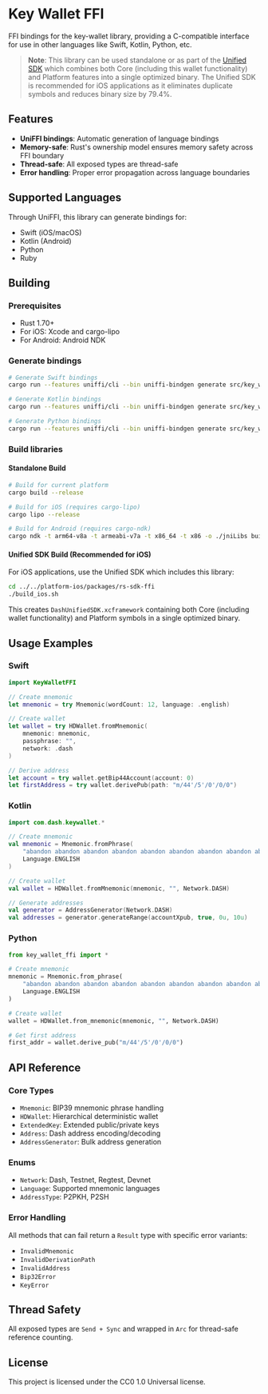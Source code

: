 # Key Wallet FFI

FFI bindings for the key-wallet library, providing a C-compatible interface for use in other languages like Swift, Kotlin, Python, etc.

> **Note**: This library can be used standalone or as part of the [Unified SDK](../../platform-ios/packages/rs-sdk-ffi/UNIFIED_SDK_ARCHITECTURE.md) which combines both Core (including this wallet functionality) and Platform features into a single optimized binary. The Unified SDK is recommended for iOS applications as it eliminates duplicate symbols and reduces binary size by 79.4%.

## Features

- **UniFFI bindings**: Automatic generation of language bindings
- **Memory-safe**: Rust's ownership model ensures memory safety across FFI boundary
- **Thread-safe**: All exposed types are thread-safe
- **Error handling**: Proper error propagation across language boundaries

## Supported Languages

Through UniFFI, this library can generate bindings for:
- Swift (iOS/macOS)
- Kotlin (Android)
- Python
- Ruby

## Building

### Prerequisites

- Rust 1.70+
- For iOS: Xcode and cargo-lipo
- For Android: Android NDK

### Generate bindings

```bash
# Generate Swift bindings
cargo run --features uniffi/cli --bin uniffi-bindgen generate src/key_wallet.udl --language swift

# Generate Kotlin bindings  
cargo run --features uniffi/cli --bin uniffi-bindgen generate src/key_wallet.udl --language kotlin

# Generate Python bindings
cargo run --features uniffi/cli --bin uniffi-bindgen generate src/key_wallet.udl --language python
```

### Build libraries

#### Standalone Build

```bash
# Build for current platform
cargo build --release

# Build for iOS (requires cargo-lipo)
cargo lipo --release

# Build for Android (requires cargo-ndk)
cargo ndk -t arm64-v8a -t armeabi-v7a -t x86_64 -t x86 -o ./jniLibs build --release
```

#### Unified SDK Build (Recommended for iOS)

For iOS applications, use the Unified SDK which includes this library:

```bash
cd ../../platform-ios/packages/rs-sdk-ffi
./build_ios.sh
```

This creates `DashUnifiedSDK.xcframework` containing both Core (including wallet functionality) and Platform symbols in a single optimized binary.

## Usage Examples

### Swift

```swift
import KeyWalletFFI

// Create mnemonic
let mnemonic = try Mnemonic(wordCount: 12, language: .english)

// Create wallet
let wallet = try HDWallet.fromMnemonic(
    mnemonic: mnemonic,
    passphrase: "",
    network: .dash
)

// Derive address
let account = try wallet.getBip44Account(account: 0)
let firstAddress = try wallet.derivePub(path: "m/44'/5'/0'/0/0")
```

### Kotlin

```kotlin
import com.dash.keywallet.*

// Create mnemonic
val mnemonic = Mnemonic.fromPhrase(
    "abandon abandon abandon abandon abandon abandon abandon abandon abandon abandon abandon about",
    Language.ENGLISH
)

// Create wallet
val wallet = HDWallet.fromMnemonic(mnemonic, "", Network.DASH)

// Generate addresses
val generator = AddressGenerator(Network.DASH)
val addresses = generator.generateRange(accountXpub, true, 0u, 10u)
```

### Python

```python
from key_wallet_ffi import *

# Create mnemonic
mnemonic = Mnemonic.from_phrase(
    "abandon abandon abandon abandon abandon abandon abandon abandon abandon abandon abandon about",
    Language.ENGLISH
)

# Create wallet
wallet = HDWallet.from_mnemonic(mnemonic, "", Network.DASH)

# Get first address
first_addr = wallet.derive_pub("m/44'/5'/0'/0/0")
```

## API Reference

### Core Types

- `Mnemonic`: BIP39 mnemonic phrase handling
- `HDWallet`: Hierarchical deterministic wallet
- `ExtendedKey`: Extended public/private keys
- `Address`: Dash address encoding/decoding
- `AddressGenerator`: Bulk address generation

### Enums

- `Network`: Dash, Testnet, Regtest, Devnet
- `Language`: Supported mnemonic languages
- `AddressType`: P2PKH, P2SH

### Error Handling

All methods that can fail return a `Result` type with specific error variants:
- `InvalidMnemonic`
- `InvalidDerivationPath`
- `InvalidAddress`
- `Bip32Error`
- `KeyError`

## Thread Safety

All exposed types are `Send + Sync` and wrapped in `Arc` for thread-safe reference counting.

## License

This project is licensed under the CC0 1.0 Universal license.